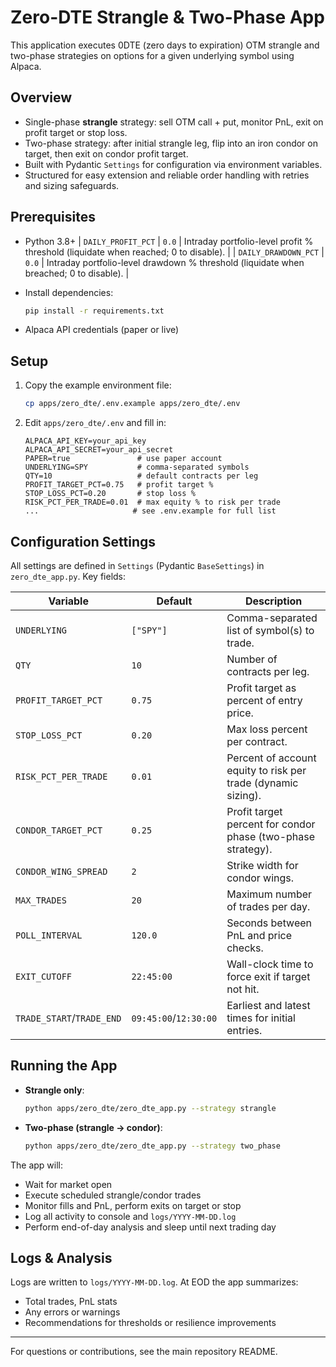 # Zero-DTE Strangle & Two-Phase App

This application executes 0DTE (zero days to expiration) OTM strangle and two-phase strategies on options for a given underlying symbol using Alpaca.

## Overview

- Single-phase **strangle** strategy: sell OTM call + put, monitor PnL, exit on profit target or stop loss.
- Two-phase strategy: after initial strangle leg, flip into an iron condor on target, then exit on condor profit target.
- Built with Pydantic `Settings` for configuration via environment variables.
- Structured for easy extension and reliable order handling with retries and sizing safeguards.

## Prerequisites

- Python 3.8+
| `DAILY_PROFIT_PCT`      | `0.0`     | Intraday portfolio-level profit % threshold (liquidate when reached; 0 to disable). |
| `DAILY_DRAWDOWN_PCT`    | `0.0`     | Intraday portfolio-level drawdown % threshold (liquidate when breached; 0 to disable). |

- Install dependencies:
  ```bash
  pip install -r requirements.txt
  ```
- Alpaca API credentials (paper or live)

## Setup

1. Copy the example environment file:
   ```bash
   cp apps/zero_dte/.env.example apps/zero_dte/.env
   ```
2. Edit `apps/zero_dte/.env` and fill in:
   ```dotenv
   ALPACA_API_KEY=your_api_key
   ALPACA_API_SECRET=your_api_secret
   PAPER=true               # use paper account
   UNDERLYING=SPY           # comma-separated symbols
   QTY=10                   # default contracts per leg
   PROFIT_TARGET_PCT=0.75   # profit target %
   STOP_LOSS_PCT=0.20       # stop loss %
   RISK_PCT_PER_TRADE=0.01  # max equity % to risk per trade
   ...                     # see .env.example for full list
   ```

## Configuration Settings

All settings are defined in `Settings` (Pydantic `BaseSettings`) in `zero_dte_app.py`. Key fields:

| Variable                | Default   | Description                                                                      |
|-------------------------|-----------|----------------------------------------------------------------------------------|
| `UNDERLYING`            | `["SPY"]`| Comma-separated list of symbol(s) to trade.                                      |
| `QTY`                   | `10`      | Number of contracts per leg.                                                     |
| `PROFIT_TARGET_PCT`     | `0.75`    | Profit target as percent of entry price.                                         |
| `STOP_LOSS_PCT`         | `0.20`    | Max loss percent per contract.                                                   |
| `RISK_PCT_PER_TRADE`    | `0.01`    | Percent of account equity to risk per trade (dynamic sizing).                   |
| `CONDOR_TARGET_PCT`     | `0.25`    | Profit target percent for condor phase (two-phase strategy).                     |
| `CONDOR_WING_SPREAD`    | `2`       | Strike width for condor wings.                                                   |
| `MAX_TRADES`            | `20`      | Maximum number of trades per day.                                                |
| `POLL_INTERVAL`         | `120.0`   | Seconds between PnL and price checks.                                            |
| `EXIT_CUTOFF`           | `22:45:00`| Wall-clock time to force exit if target not hit.                                  |
| `TRADE_START`/`TRADE_END` | `09:45:00`/`12:30:00` | Earliest and latest times for initial entries.                         |

## Running the App

- **Strangle only**:
  ```bash
  python apps/zero_dte/zero_dte_app.py --strategy strangle
  ```

- **Two-phase (strangle → condor)**:
  ```bash
  python apps/zero_dte/zero_dte_app.py --strategy two_phase
  ```

The app will:
- Wait for market open
- Execute scheduled strangle/condor trades
- Monitor fills and PnL, perform exits on target or stop
- Log all activity to console and `logs/YYYY-MM-DD.log`
- Perform end-of-day analysis and sleep until next trading day

## Logs & Analysis

Logs are written to `logs/YYYY-MM-DD.log`. At EOD the app summarizes:
- Total trades, PnL stats
- Any errors or warnings
- Recommendations for thresholds or resilience improvements

---

For questions or contributions, see the main repository README.